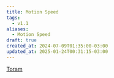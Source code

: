 ```yaml
---
title: Motion Speed
tags:
  - v1.1
aliases:
  - Motion Speed
draft: true
created_at: 2024-07-09T01:35:00-03:00
updated_at: 2025-01-24T00:31:15-03:00
---
```


[Toram](content/entrada/2024/07/26/Toram.md)